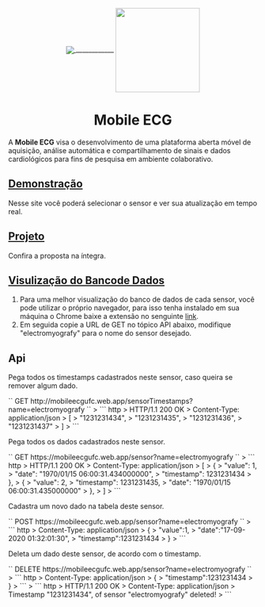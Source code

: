 <p align="center">
  <a href="https://en.wikipedia.org">
    <img src="https://user-images.githubusercontent.com/17098382/92084131-52061480-ed9d-11ea-9acd-ec209bbed243.png" align="center" weight="400px"  margin="200px"/>
    </a>
    <span align="center" weight="400px"  margin="200px">
      ____________
    </span>
  <a href="https://http://www.ufc.br/">
    <img src="https://user-images.githubusercontent.com/17098382/92084392-b45f1500-ed9d-11ea-8ec9-09c7f1283b2c.png" align="center" height="170px" padding="400"/>
  </a>
</p>

<h1 align="center">Mobile ECG</h1>
<p align="left">
  A <strong>Mobile ECG</strong> visa o desenvolvimento de uma plataforma aberta móvel de aquisição, análise automática e compartilhamento de sinais e dados cardiológicos para fins de pesquisa em ambiente colaborativo.
</p>

<p align="left">
  <h2 align="left">
    <a href="https://http://www.ufc.br/">
      Demonstração
    </a>
    
  </h2>	
  <p align="left">
   Nesse site você poderá selecionar o sensor e ver sua atualização em tempo real.
   </p>
</p>

<p align="left">
  <h2 align="left">
    <a href="https://github.com/juloko/MobileECG/blob/master/project.pdf">
      Projeto
    </a>
  </h2>	
  <p align="left">
      Confira a proposta na íntegra.
   </p>
</p>
 
<p align="left">
  <h2 align="left">
    <a href="https://github.com/juloko/MobileECG/blob/master/project.pdf">
      Visulização do Bancode Dados
    </a>
  </h2>	
  <p align="left">
    <ol>
    <li>
      Para uma melhor visualização do banco de dados de cada sensor, você pode utilizar o próprio navegador, para isso tenha instalado em sua máquina o Chrome  baixe a extensão no senguinte <a href="https://chrome.google.com/webstore/detail/json-viewer/gbmdgpbipfallnflgajpaliibnhdgobh">link</a>.
    </li>
    <li>
      Em seguida copie a URL de GET no tópico API abaixo, modifique "electromyografy" para o nome do sensor desejado.
    </li>
    </ol>
    
    
</p>
   
<p align="left">
   <h2 align="left">Api</h2>	
   <p align="left">Pega todos os timestamps cadastrados neste sensor, caso queira se remover algum dado.</p>
  `` GET http://mobileecgufc.web.app/sensorTimestamps?name=electromyografy ``	
  > ``` http	
  > HTTP/1.1 200 OK	
  > Content-Type: application/json 	
  > [	
  >   "1231231434",
  >   "1231231435",
  >   "1231231436",
  >   "1231231437"
  > ]	
  > ```	


  <p align="left">Pega todos os dados cadastrados neste sensor.</p>
  `` GET https://mobileecgufc.web.app/sensor?name=electromyografy ``	
  > ``` http	
  > HTTP/1.1 200 OK	
  > Content-Type: application/json 	
  > [	
  >   {	
  >     "value": 1,	
  >     "date": "1970/01/15 06:00:31.434000000",	
  >     "timestamp": 1231231434	
  >   },	
  >   {	
  >   "value": 2,	
  >   "timestamp": 1231231435,	
  >   "date": "1970/01/15 06:00:31.435000000"	
  >   },	
  > ]	
  > ```	
  
  
  <p align="left">Cadastra um novo dado na tabela deste sensor.</p>
    `` POST https://mobileecgufc.web.app/sensor?name=electromyografy ``	
  > ``` http	
  > Content-Type: application/json 	
  > {	
  >   "value":1,	
  >   "date":"17-09-2020 01:32:01:30",	
  >   "timestamp":1231231434	
  > }	
  > ```	
  
  
  <p align="left">Deleta um dado deste sensor, de acordo com o timestamp.</p>
  `` DELETE https://mobileecgufc.web.app/sensor?name=electromyografy ``	
  > ``` http	
  > Content-Type: application/json 	
  > {	
  >   "timestamp":1231231434	
  > }	
  > ```	
  > ``` http	
  > HTTP/1.1 200 OK
  > Content-Type: application/json 	
  > Timestamp "1231231434", of sensor "electromyografy"  deleted!
  > ```	
</p>
